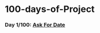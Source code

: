 # 100-days-of-Project

### Day 1/100: <a href="https://github.com/Rituraj27/Day-1-Ask-for-date">Ask For Date</a>


